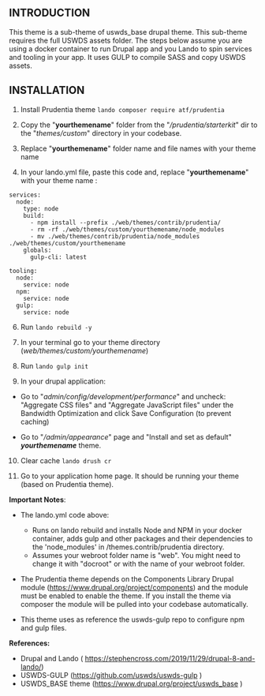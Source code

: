 
INTRODUCTION
------------
This theme is a sub-theme of uswds_base drupal theme. 
This sub-theme requires the full USWDS assets folder.
The steps below assume you are using a docker container to run Drupal app and you Lando to spin services and tooling in your app.
It uses GULP to compile SASS and copy USWDS assets.

INSTALLATION
------------
1. Install Prudentia theme
`lando composer require atf/prudentia`

3. Copy the "**yourthemename**" folder from the "*/prudentia/starterkit*" dir to the "*themes/custom*" directory in your codebase.

4. Replace "**yourthemename**" folder name and file names with your theme name

5. In your lando.yml file, paste this code and, replace "**yourthemename**" with your theme name :
```
services:
  node:
    type: node
    build:
      - npm install --prefix ./web/themes/contrib/prudentia/
      - rm -rf ./web/themes/custom/yourthemename/node_modules
      - mv ./web/themes/contrib/prudentia/node_modules ./web/themes/custom/yourthemename
    globals:
      gulp-cli: latest
      
tooling:
  node:
    service: node
  npm:
    service: node
  gulp:
    service: node

```
6. Run ``lando rebuild -y``

7. In your terminal go to your theme directory  (*web/themes/custom/yourthemename*) 

8. Run `lando gulp init`

9.  In your drupal application:

   - Go to "*admin/config/development/performance*" and uncheck: "Aggregate CSS files" and "Aggregate JavaScript files" under the Bandwidth Optimization and click Save Configuration (to prevent caching)

   - Go to "*/admin/appearance*" page and "Install and set as default" ***yourthemename*** theme.

10.   Clear cache `lando drush cr`

11.   Go to your application home page. It should be running your theme (based on Prudentia theme).

**Important Notes**:
- The lando.yml code above:
  - Runs on lando rebuild and installs  Node and NPM in your docker container, adds gulp and other packages and their dependencies to the 'node_modules' in /themes.contrib/prudentia directory.
  - Assumes your webroot folder name is "web". You might need to change it with "docroot" or with the name of your webroot folder. 

- The Prudentia theme depends on the Components Library Drupal module (https://www.drupal.org/project/components) and the module must be enabled to enable the theme. If you install the theme via composer the module will be pulled into your codebase automatically.


- This theme uses as reference the uswds-gulp repo to configure npm and gulp files.

**References:**
- Drupal and Lando ( https://stephencross.com/2019/11/29/drupal-8-and-lando/)
- USWDS-GULP (https://github.com/uswds/uswds-gulp )
- USWDS_BASE theme (https://www.drupal.org/project/uswds_base )